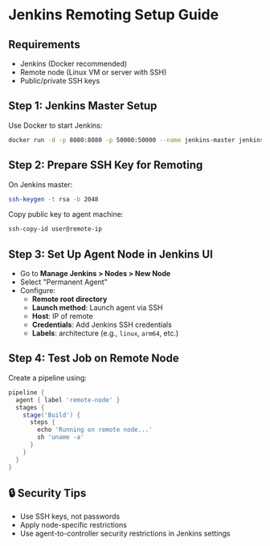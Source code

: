 
# Jenkins Remoting Setup Guide

## Requirements

- Jenkins (Docker recommended)
- Remote node (Linux VM or server with SSH)
- Public/private SSH keys

## Step 1: Jenkins Master Setup

Use Docker to start Jenkins:

```bash
docker run -d -p 8080:8080 -p 50000:50000 --name jenkins-master jenkins/jenkins:lts
```

## Step 2: Prepare SSH Key for Remoting

On Jenkins master:

```bash
ssh-keygen -t rsa -b 2048
```

Copy public key to agent machine:

```bash
ssh-copy-id user@remote-ip
```

## Step 3: Set Up Agent Node in Jenkins UI

- Go to **Manage Jenkins > Nodes > New Node**
- Select "Permanent Agent"
- Configure:
  - **Remote root directory**
  - **Launch method**: Launch agent via SSH
  - **Host**: IP of remote
  - **Credentials**: Add Jenkins SSH credentials
  - **Labels**: architecture (e.g., `linux`, `arm64`, etc.)

## Step 4: Test Job on Remote Node

Create a pipeline using:

```groovy
pipeline {
  agent { label 'remote-node' }
  stages {
    stage('Build') {
      steps {
        echo 'Running on remote node...'
        sh 'uname -a'
      }
    }
  }
}
```

## 🔒 Security Tips

- Use SSH keys, not passwords
- Apply node-specific restrictions
- Use agent-to-controller security restrictions in Jenkins settings
